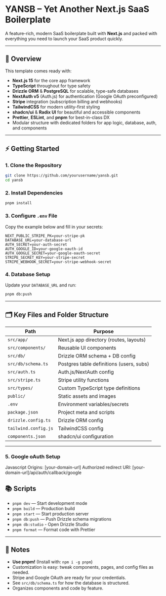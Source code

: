 # YANSB – Yet Another Next.js SaaS Boilerplate

A feature-rich, modern SaaS boilerplate built with **Next.js** and packed with everything you need to launch your SaaS product quickly.

***

## 🚀 Overview

This template comes ready with:

- **Next.js 15** for the core app framework
- **TypeScript** throughout for type safety
- **Drizzle ORM** & **PostgreSQL** for scalable, type-safe databases
- **NextAuth v5** (Auth.js) for authentication (Google OAuth preconfigured)
- **Stripe** integration (subscription billing and webhooks)
- **TailwindCSS** for modern utility-first styling
- **shadcn/ui** & **Radix UI** for beautiful and accessible components
- **Prettier**, **ESLint**, and **pnpm** for best-in-class DX
- Modular structure with dedicated folders for app logic, database, auth, and components

***

## ⚡ Getting Started

### 1. Clone the Repository

```bash
git clone https://github.com/yourusername/yansb.git
cd yansb
```

### 2. Install Dependencies

```bash
pnpm install
```

### 3. Configure `.env` File

Copy the example below and fill in your secrets:

```env
NEXT_PUBLIC_STRIPE_PK=your-stripe-pk
DATABASE_URL=your-database-url
AUTH_SECRET=your-auth-secret
AUTH_GOOGLE_ID=your-google-oauth-id
AUTH_GOOGLE_SECRET=your-google-oauth-secret
STRIPE_SECRET_KEY=your-stripe-secret
STRIPE_WEBHOOK_SECRET=your-stripe-webhook-secret
```

### 4. Database Setup

Update your `DATABASE_URL` and run:

```bash
pnpm db:push
```

***

## 🗂️ Key Files and Folder Structure

| Path                            | Purpose                                 |
|----------------------------------|-----------------------------------------|
| `src/app/`                      | Next.js app directory (routes, layouts) |
| `src/components/`               | Reusable UI components                  |
| `src/db/`                       | Drizzle ORM schema + DB config          |
| `src/db/schema.ts`              | Postgres table definitions (users, subs)|
| `src/auth.ts`                   | Auth.js/NextAuth config                 |
| `src/stripe.ts`                 | Stripe utility functions                |
| `src/types/`                    | Custom TypeScript type definitions      |
| `public/`                       | Static assets and images                |
| `.env`                          | Environment variables/secrets           |
| `package.json`                  | Project meta and scripts                |
| `drizzle.config.ts`             | Drizzle ORM config                      |
| `tailwind.config.js`            | TailwindCSS config                      |
| `components.json`               | shadcn/ui configuration                 |

***

### 5. Google oAuth Setup

Javascript Origins: [your-domain-url]
Authorized redirect URI: [your-domain-url]/api/auth/callback/google

## 📚 Scripts

- `pnpm dev` — Start development mode
- `pnpm build` — Production build
- `pnpm start` — Start production server
- `pnpm db:push` — Push Drizzle schema migrations
- `pnpm db:studio` - Open Drizzle Studio
- `pnpm format` — Format code with Prettier

***

## 📝 Notes

- **Use pnpm!** (Install with: `npm i -g pnpm`)
- Customization is easy: tweak components, pages, and config files as needed.
- Stripe and Google OAuth are ready for your credentials.
- See `src/db/schema.ts` for how the database is structured.
- Organizes components and code by feature.
